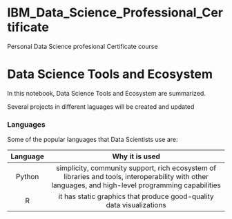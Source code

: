# IBM_Data_Science_Professional_Certificate
Personal Data Science profesional Certificate course

# Data Science Tools and Ecosystem

In this notebook, Data Science Tools and Ecosystem are summarized.

Several projects in different laguages will be created and updated

### Languages

Some of the popular languages that Data Scientists use are:

|Language|Why it is used|
|:-:|:-:|
|Python|simplicity, community support, rich ecosystem of libraries and tools, interoperability with other languages, and high-level programming capabilities|
|R|it has static graphics that produce good-quality data visualizations|